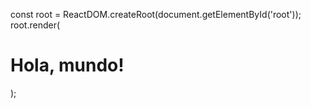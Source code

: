 const root = ReactDOM.createRoot(document.getElementById('root'));
root.render(<h1>Hola, mundo!</h1>);

